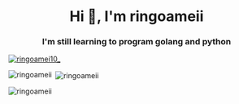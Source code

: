 <h1 align="center">Hi 👋, I'm ringoameii</h1>
<h3 align="center">I'm still learning to program golang and python</h3>

<p align="left"> <a href="https://twitter.com/ringoamei10_" target="blank"><img src="https://img.shields.io/twitter/follow/ringoamei10_?logo=twitter&style=for-the-badge" alt="ringoamei10_" /></a> </p>

<!--
<h3 align="left">Connect with me:</h3>
<p align="left">
<a href="https://twitter.com/ringoamei10_" target="blank"><img align="center" src="https://raw.githubusercontent.com/rahuldkjain/github-profile-readme-generator/master/src/images/icons/Social/twitter.svg" alt="ringoamei10_" height="30" width="40" /></a>
</p>
-->

<p><img align="left" src="https://github-readme-stats.vercel.app/api/top-langs?username=ringoameii&show_icons=true&locale=en&layout=compact" alt="ringoameii" /></p>

<p>&nbsp;<img align="center" src="https://github-readme-stats.vercel.app/api?username=ringoameii&show_icons=true&locale=en" alt="ringoameii" /></p>

<p><img align="center" src="https://github-readme-streak-stats.herokuapp.com/?user=ringoameii&" alt="ringoameii" /></p>

<!--
**marthadinatarf/marthadinatarf** is a ✨ _special_ ✨ repository because its `README.md` (this file) appears on your GitHub profile.

Here are some ideas to get you started:
![Spanduk Pameran Retractable Elektronik Modern Teknologi dan Teknologi Biru dan Merah Muda](https://user-images.githubusercontent.com/91775114/162918761-86cf23b3-ec2c-4857-bfb4-06127932ef41.png)
- 🔭 I’m currently working on ...
- 🌱 I’m currently learning ...
- 👯 I’m looking to collaborate on ...
- 🤔 I’m looking for help with ...
- 💬 Ask me about ...
- 📫 How to reach me: ...
- 😄 Pronouns: ...
- ⚡ Fun fact: ...
-->
